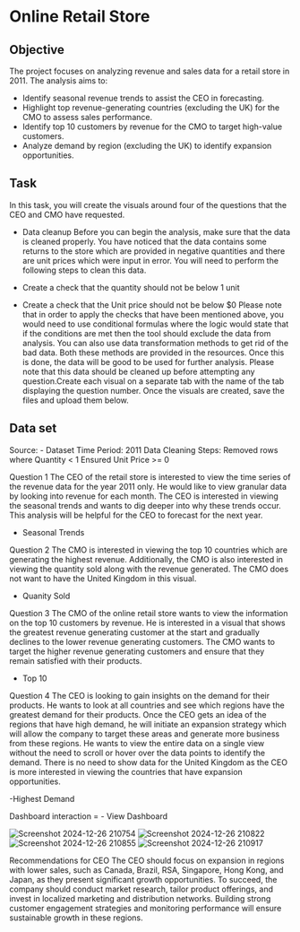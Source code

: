 # Online Retail Store

## Objective

The project focuses on analyzing revenue and sales data for a retail store in 2011. The analysis aims to:
- Identify seasonal revenue trends to assist the CEO in forecasting.
- Highlight top revenue-generating countries (excluding the UK) for the CMO to assess sales performance.
- Identify top 10 customers by revenue for the CMO to target high-value customers.
- Analyze demand by region (excluding the UK) to identify expansion opportunities.

## Task

In this task, you will create the visuals around four of the questions that the CEO and CMO have requested. 

- Data cleanup 
Before you can begin the analysis, make sure that the data is cleaned properly. You have noticed that the data contains some returns to the store which are provided in negative quantities and there are unit prices which were input in error. You will need to perform the following steps to clean this data.

- Create a check that the quantity should not be below 1 unit
- Create a check that the Unit price should not be below $0
Please note that in order to apply the checks that have been mentioned above, you would need to use conditional formulas where the logic would state that if the conditions are met then the tool should exclude the data from analysis. You can also use data transformation methods to get rid of the bad data. Both these methods are provided in the resources. Once this is done, the data will be good to be used for further analysis. Please note that this data should be cleaned up before attempting any question.Create each visual on a separate tab with the name of the tab displaying the question number. Once the visuals are created, save the files and upload them below. 

## Data set
Source: - <a herf="https://github.com/AnjaliBanga02/Insights-on-Tata/blob/main/Online%20Retail%20Data%20Set.xlsx">Dataset</a>
Time Period: 2011
Data Cleaning Steps:
Removed rows where Quantity < 1
Ensured Unit Price >= 0

Question 1
The CEO of the retail store is interested to view the time series of the revenue data for the year 2011 only. He would like to view granular data by looking into revenue for each month. The CEO is interested in viewing the seasonal trends and wants to dig deeper into why these trends occur. This analysis will be helpful for the CEO to forecast for the next year.

- <a herf= "https://github.com/AnjaliBanga02/Insights-on-Tata/blob/main/Screenshot%202024-12-26%20210754.png">Seasonal Trends</a>

Question 2
The CMO is interested in viewing the top 10 countries which are generating the highest revenue. Additionally, the CMO is also interested in viewing the quantity sold along with the revenue generated. The CMO does not want to have the United Kingdom in this visual.

- <a herf= "https://github.com/AnjaliBanga02/Insights-on-Tata/blob/main/Screenshot%202024-12-26%20210822.png">Quanity Sold</a>

Question 3
The CMO of the online retail store wants to view the information on the top 10 customers by revenue. He is interested in a visual that shows the greatest revenue generating customer at the start and gradually declines to the lower revenue generating customers. The CMO wants to target the higher revenue generating customers and ensure that they remain satisfied with their products.

- <a herf="https://github.com/AnjaliBanga02/Insights-on-Tata/blob/main/Screenshot%202024-12-26%20210855.png">Top 10</a>

Question 4
The CEO is looking to gain insights on the demand for their products. He wants to look at all countries and see which regions have the greatest demand for their products. Once the CEO gets an idea of the regions that have high demand, he will initiate an expansion strategy which will allow the company to target these areas and generate more business from these regions. He wants to view the entire data on a single view without the need to scroll or hover over the data points to identify the demand. There is no need to show data for the United Kingdom as the CEO is more interested in viewing the countries that have expansion opportunities.

-<a herf="https://github.com/AnjaliBanga02/Insights-on-Tata/blob/main/Screenshot%202024-12-26%20210917.png">Highest Demand</a>

Dashboard interaction = - <a herf = "file:///D:/my/powerbi/Online%20retail%20store.pdf"> View Dashboard</a>

![Screenshot 2024-12-26 210754](https://github.com/user-attachments/assets/5649ec3e-a21f-428b-b202-a80b64718470)
![Screenshot 2024-12-26 210822](https://github.com/user-attachments/assets/e146bb92-25e7-4665-9b7b-6cbbf79d4f1e)
![Screenshot 2024-12-26 210855](https://github.com/user-attachments/assets/de60aafc-030b-4c77-8ead-7632d9ac99cf)
![Screenshot 2024-12-26 210917](https://github.com/user-attachments/assets/482442ad-da40-4d73-bf49-19f7abaa9a97)

Recommendations for CEO 
The CEO should focus on expansion in regions with lower sales, such as Canada, Brazil, RSA, Singapore, Hong Kong, and Japan, as they present significant growth opportunities. To succeed, the company should conduct market research, tailor product offerings, and invest in localized marketing and distribution networks. Building strong customer engagement strategies and monitoring performance will ensure sustainable growth in these regions.







